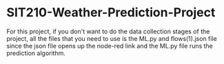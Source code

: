 # SIT210-Weather-Prediction-Project

For this project, if you don't want to do the data collection stages of the project, all the files that you need to use is the ML.py and flows(1).json file since the json file opens up the node-red link and the ML.py file runs the prediction algorithm.
